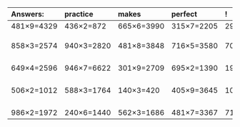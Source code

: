 | Answers: | practice | makes | perfect | ! |
| :--- | :--- | :--- | :--- | :--- |
| 481×9=4329 | 436×2=872 | 665×6=3990 | 315×7=2205 | 296×5=1480 | 
|   |   |   |   |   | 
|   |   |   |   |   | 
|   |   |   |   |   | 
| 858×3=2574 | 940×3=2820 | 481×8=3848 | 716×5=3580 | 704×9=6336 | 
|   |   |   |   |   | 
|   |   |   |   |   | 
|   |   |   |   |   | 
|   |   |   |   |   | 
| 649×4=2596 | 946×7=6622 | 301×9=2709 | 695×2=1390 | 194×5=970 | 
|   |   |   |   |   | 
|   |   |   |   |   | 
|   |   |   |   |   | 
|   |   |   |   |   | 
| 506×2=1012 | 588×3=1764 | 140×3=420 | 405×9=3645 | 108×7=756 | 
|   |   |   |   |   | 
|   |   |   |   |   | 
|   |   |   |   |   | 
|   |   |   |   |   | 
| 986×2=1972 | 240×6=1440 | 562×3=1686 | 481×7=3367 | 716×8=5728 | 
